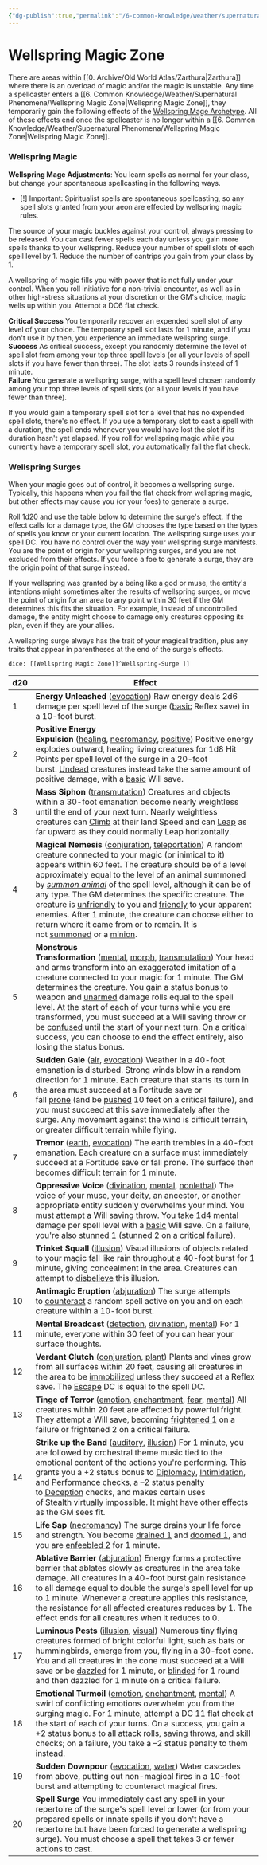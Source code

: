 ```yaml
---
{"dg-publish":true,"permalink":"/6-common-knowledge/weather/supernatural-phenomena/wellspring-magic-zone/","noteIcon":""}
---
```


# Wellspring Magic Zone

There are areas within [[0. Archive/Old World Atlas/Zarthura\|Zarthura]] where there is an overload of magic and/or the magic is unstable. Any time a spellcaster enters a [[6. Common Knowledge/Weather/Supernatural Phenomena/Wellspring Magic Zone\|Wellspring Magic Zone]], they temporarily gain the following effects of the [Wellspring Mage Archetype](https://2e.aonprd.com/Archetypes.aspx?ID=104). All of these effects end once the spellcaster is no longer within a [[6. Common Knowledge/Weather/Supernatural Phenomena/Wellspring Magic Zone\|Wellspring Magic Zone]]. 

### Wellspring Magic 
**Wellspring Mage Adjustments**: You learn spells as normal for your class, but change your spontaneous spellcasting in the following ways.  

- [!] Important: Spiritualist spells are spontaneous spellcasting, so any spell slots granted from your aeon are effected by wellspring magic rules.

The source of your magic buckles against your control, always pressing to be released. You can cast fewer spells each day unless you gain more spells thanks to your wellspring. Reduce your number of spell slots of each spell level by 1. Reduce the number of cantrips you gain from your class by 1.

A wellspring of magic fills you with power that is not fully under your control. When you roll initiative for a non-trivial encounter, as well as in other high-stress situations at your discretion or the GM's choice, magic wells up within you. Attempt a DC6 flat check. 

**Critical Success** You temporarily recover an expended spell slot of any level of your choice. The temporary spell slot lasts for 1 minute, and if you don't use it by then, you experience an immediate wellspring surge.  
**Success** As critical success, except you randomly determine the level of spell slot from among your top three spell levels (or all your levels of spell slots if you have fewer than three). The slot lasts 3 rounds instead of 1 minute.  
**Failure** You generate a wellspring surge, with a spell level chosen randomly among your top three levels of spell slots (or all your levels if you have fewer than three).

If you would gain a temporary spell slot for a level that has no expended spell slots, there's no effect. If you use a temporary slot to cast a spell with a duration, the spell ends whenever you would have lost the slot if its duration hasn't yet elapsed. If you roll for wellspring magic while you currently have a temporary spell slot, you automatically fail the flat check.

### Wellspring Surges 
When your magic goes out of control, it becomes a wellspring surge. Typically, this happens when you fail the flat check from wellspring magic, but other effects may cause you (or your foes) to generate a surge. 

Roll 1d20 and use the table below to determine the surge's effect. If the effect calls for a damage type, the GM chooses the type based on the types of spells you know or your current location. The wellspring surge uses your spell DC. You have no control over the way your wellspring surge manifests. You are the point of origin for your wellspring surges, and you are not excluded from their effects. If you force a foe to generate a surge, they are the origin point of that surge instead.  
  
If your wellspring was granted by a being like a god or muse, the entity's intentions might sometimes alter the results of wellspring surges, or move the point of origin for an area to any point within 30 feet if the GM determines this fits the situation. For example, instead of uncontrolled damage, the entity might choose to damage only creatures opposing its plan, even if they are your allies.  
  
A wellspring surge always has the trait of your magical tradition, plus any traits that appear in parentheses at the end of the surge's effects.

`dice: [[Wellspring Magic Zone]]^Wellspring-Surge ]]`

| **d20** | **Effect**                                                                                                                                                                                                                                                                                                                                                                                                                                                                                                                                                                                                                                                                                                                                                                                                                                                                  |
| ------- | --------------------------------------------------------------------------------------------------------------------------------------------------------------------------------------------------------------------------------------------------------------------------------------------------------------------------------------------------------------------------------------------------------------------------------------------------------------------------------------------------------------------------------------------------------------------------------------------------------------------------------------------------------------------------------------------------------------------------------------------------------------------------------------------------------------------------------------------------------------------------- |
| 1       | **Energy Unleashed** ([evocation](https://2e.aonprd.com/Traits.aspx?ID=65)) Raw energy deals 2d6 damage per spell level of the surge ([basic](https://2e.aonprd.com/Rules.aspx?ID=329) Reflex save) in a 10-foot burst.                                                                                                                                                                                                                                                                                                                                                                                                                                                                                                                                                                                                                                                     |
| 2       | **Positive Energy Expulsion** ([healing](https://2e.aonprd.com/Traits.aspx?ID=89), [necromancy](https://2e.aonprd.com/Traits.aspx?ID=117), [positive](https://2e.aonprd.com/Traits.aspx?ID=128)) Positive energy explodes outward, healing living creatures for 1d8 Hit Points per spell level of the surge in a 20-foot burst. [Undead](https://2e.aonprd.com/Traits.aspx?ID=160) creatures instead take the same amount of positive damage, with a [basic](https://2e.aonprd.com/Rules.aspx?ID=329) Will save.                                                                                                                                                                                                                                                                                                                                                            |
| 3       | **Mass Siphon** ([transmutation](https://2e.aonprd.com/Traits.aspx?ID=157)) Creatures and objects within a 30-foot emanation become nearly weightless until the end of your next turn. Nearly weightless creatures can [Climb](https://2e.aonprd.com/Actions.aspx?ID=33) at their land Speed and can [Leap](https://2e.aonprd.com/Actions.aspx?ID=81) as far upward as they could normally Leap horizontally.                                                                                                                                                                                                                                                                                                                                                                                                                                                               |
| 4       | **Magical Nemesis** ([conjuration](https://2e.aonprd.com/Traits.aspx?ID=33), [teleportation](https://2e.aonprd.com/Traits.aspx?ID=156)) A random creature connected to your magic (or inimical to it) appears within 60 feet. The creature should be of a level approximately equal to the level of an animal summoned by [_summon animal_](https://2e.aonprd.com/Spells.aspx?ID=316) of the spell level, although it can be of any type. The GM determines the specific creature. The creature is [unfriendly](https://2e.aonprd.com/Conditions.aspx?ID=40) to you and [friendly](https://2e.aonprd.com/Conditions.aspx?ID=18) to your apparent enemies. After 1 minute, the creature can choose either to return where it came from or to remain. It is not [summoned](https://2e.aonprd.com/Traits.aspx?ID=154) or a [minion](https://2e.aonprd.com/Traits.aspx?ID=109). |
| 5       | **Monstrous Transformation** ([mental](https://2e.aonprd.com/Traits.aspx?ID=106), [morph](https://2e.aonprd.com/Traits.aspx?ID=113), [transmutation](https://2e.aonprd.com/Traits.aspx?ID=157)) Your head and arms transform into an exaggerated imitation of a creature connected to your magic for 1 minute. The GM determines the creature. You gain a status bonus to weapon and [unarmed](https://2e.aonprd.com/Traits.aspx?ID=199) damage rolls equal to the spell level. At the start of each of your turns while you are transformed, you must succeed at a Will saving throw or be [confused](https://2e.aonprd.com/Conditions.aspx?ID=5) until the start of your next turn. On a critical success, you can choose to end the effect entirely, also losing the status bonus.                                                                                       |
| 6       | **Sudden Gale** ([air](https://2e.aonprd.com/Traits.aspx?ID=5), [evocation](https://2e.aonprd.com/Traits.aspx?ID=65)) Weather in a 40-foot emanation is disturbed. Strong winds blow in a random direction for 1 minute. Each creature that starts its turn in the area must succeed at a Fortitude save or fall [prone](https://2e.aonprd.com/Conditions.aspx?ID=31) (and be [pushed](https://2e.aonprd.com/Rules.aspx?ID=451) 10 feet on a critical failure), and you must succeed at this save immediately after the surge. Any movement against the wind is difficult terrain, or greater difficult terrain while flying.                                                                                                                                                                                                                                               |
| 7       | **Tremor** ([earth](https://2e.aonprd.com/Traits.aspx?ID=55), [evocation](https://2e.aonprd.com/Traits.aspx?ID=65)) The earth trembles in a 40-foot emanation. Each creature on a surface must immediately succeed at a Fortitude save or fall prone. The surface then becomes difficult terrain for 1 minute.                                                                                                                                                                                                                                                                                                                                                                                                                                                                                                                                                              |
| 8       | **Oppressive Voice** ([divination](https://2e.aonprd.com/Traits.aspx?ID=47), [mental](https://2e.aonprd.com/Traits.aspx?ID=106), [nonlethal](https://2e.aonprd.com/Traits.aspx?ID=188)) The voice of your muse, your deity, an ancestor, or another appropriate entity suddenly overwhelms your mind. You must attempt a Will saving throw. You take 1d4 mental damage per spell level with a [basic](https://2e.aonprd.com/Rules.aspx?ID=329) Will save. On a failure, you're also [stunned 1](https://2e.aonprd.com/Conditions.aspx?ID=36) (stunned 2 on a critical failure).                                                                                                                                                                                                                                                                                             |
| 9       | **Trinket Squall** ([illusion](https://2e.aonprd.com/Traits.aspx?ID=92)) Visual illusions of objects related to your magic fall like rain throughout a 40-foot burst for 1 minute, giving concealment in the area. Creatures can attempt to [disbelieve](https://2e.aonprd.com/Rules.aspx?ID=267) this illusion.                                                                                                                                                                                                                                                                                                                                                                                                                                                                                                                                                            |
| 10      | **Antimagic Eruption** ([abjuration](https://2e.aonprd.com/Traits.aspx?ID=2)) The surge attempts to [counteract](https://2e.aonprd.com/Rules.aspx?ID=371) a random spell active on you and on each creature within a 10-foot burst.                                                                                                                                                                                                                                                                                                                                                                                                                                                                                                                                                                                                                                         |
| 11      | **Mental Broadcast** ([detection](https://2e.aonprd.com/Traits.aspx?ID=43), [divination](https://2e.aonprd.com/Traits.aspx?ID=47), [mental](https://2e.aonprd.com/Traits.aspx?ID=106)) For 1 minute, everyone within 30 feet of you can hear your surface thoughts.                                                                                                                                                                                                                                                                                                                                                                                                                                                                                                                                                                                                         |
| 12      | **Verdant Clutch** ([conjuration](https://2e.aonprd.com/Traits.aspx?ID=33), [plant](https://2e.aonprd.com/Traits.aspx?ID=125)) Plants and vines grow from all surfaces within 20 feet, causing all creatures in the area to be [immobilized](https://2e.aonprd.com/Conditions.aspx?ID=24) unless they succeed at a Reflex save. The [Escape](https://2e.aonprd.com/Actions.aspx?ID=79) DC is equal to the spell DC.                                                                                                                                                                                                                                                                                                                                                                                                                                                         |
| 13      | **Tinge of Terror** ([emotion](https://2e.aonprd.com/Traits.aspx?ID=60), [enchantment](https://2e.aonprd.com/Traits.aspx?ID=61), [fear](https://2e.aonprd.com/Traits.aspx?ID=68), [mental](https://2e.aonprd.com/Traits.aspx?ID=106)) All creatures within 20 feet are affected by powerful fright. They attempt a Will save, becoming [frightened 1](https://2e.aonprd.com/Conditions.aspx?ID=19) on a failure or frightened 2 on a critical failure.                                                                                                                                                                                                                                                                                                                                                                                                                      |
| 14      | **Strike up the Band** ([auditory](https://2e.aonprd.com/Traits.aspx?ID=16), [illusion](https://2e.aonprd.com/Traits.aspx?ID=92)) For 1 minute, you are followed by orchestral theme music tied to the emotional content of the actions you're performing. This grants you a +2 status bonus to [Diplomacy](https://2e.aonprd.com/Skills.aspx?ID=6), [Intimidation](https://2e.aonprd.com/Skills.aspx?ID=7), and [Performance](https://2e.aonprd.com/Skills.aspx?ID=12) checks, a –2 status penalty to [Deception](https://2e.aonprd.com/Skills.aspx?ID=5) checks, and makes certain uses of [Stealth](https://2e.aonprd.com/Skills.aspx?ID=15) virtually impossible. It might have other effects as the GM sees fit.                                                                                                                                                       |
| 15      | **Life Sap** ([necromancy](https://2e.aonprd.com/Traits.aspx?ID=117)) The surge drains your life force and strength. You become [drained 1](https://2e.aonprd.com/Conditions.aspx?ID=10) and [doomed 1](https://2e.aonprd.com/Conditions.aspx?ID=9), and you are [enfeebled 2](https://2e.aonprd.com/Conditions.aspx?ID=13) for 1 minute.                                                                                                                                                                                                                                                                                                                                                                                                                                                                                                                                   |
| 16      | **Ablative Barrier** ([abjuration](https://2e.aonprd.com/Traits.aspx?ID=2)) Energy forms a protective barrier that ablates slowly as creatures in the area take damage. All creatures in a 40-foot burst gain resistance to all damage equal to double the surge's spell level for up to 1 minute. Whenever a creature applies this resistance, the resistance for all affected creatures reduces by 1. The effect ends for all creatures when it reduces to 0.                                                                                                                                                                                                                                                                                                                                                                                                             |
| 17      | **Luminous Pests** ([illusion](https://2e.aonprd.com/Traits.aspx?ID=92), [visual](https://2e.aonprd.com/Traits.aspx?ID=163)) Numerous tiny flying creatures formed of bright colorful light, such as bats or hummingbirds, emerge from you, flying in a 30-foot cone. You and all creatures in the cone must succeed at a Will save or be [dazzled](https://2e.aonprd.com/Conditions.aspx?ID=7) for 1 minute, or [blinded](https://2e.aonprd.com/Conditions.aspx?ID=1) for 1 round and then dazzled for 1 minute on a critical failure.                                                                                                                                                                                                                                                                                                                                     |
| 18      | **Emotional Turmoil** ([emotion](https://2e.aonprd.com/Traits.aspx?ID=60), [enchantment](https://2e.aonprd.com/Traits.aspx?ID=61), [mental](https://2e.aonprd.com/Traits.aspx?ID=106)) A swirl of conflicting emotions overwhelm you from the surging magic. For 1 minute, attempt a DC 11 flat check at the start of each of your turns. On a success, you gain a +2 status bonus to all attack rolls, saving throws, and skill checks; on a failure, you take a –2 status penalty to them instead.                                                                                                                                                                                                                                                                                                                                                                        |
| 19      | **Sudden Downpour** ([evocation](https://2e.aonprd.com/Traits.aspx?ID=65), [water](https://2e.aonprd.com/Traits.aspx?ID=165)) Water cascades from above, putting out non-magical fires in a 10-foot burst and attempting to counteract magical fires.                                                                                                                                                                                                                                                                                                                                                                                                                                                                                                                                                                                                                       |
| 20      | **Spell Surge** You immediately cast any spell in your repertoire of the surge's spell level or lower (or from your prepared spells or innate spells if you don't have a repertoire but have been forced to generate a wellspring surge). You must choose a spell that takes 3 or fewer actions to cast.                                                                                                                                                                                                                                                                                                                                                                                                                                                                                                                                                                    |{ #Wellspring-Surge}


